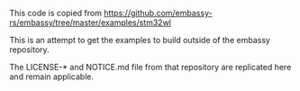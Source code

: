 This code is copied from https://github.com/embassy-rs/embassy/tree/master/examples/stm32wl

This is an attempt to get the examples to build outside of the embassy repository.

The LICENSE-* and NOTICE.md file from that repository are replicated here and remain applicable.
